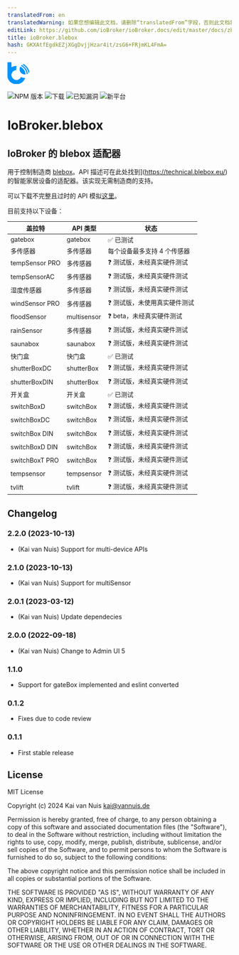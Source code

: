 ```yaml
---
translatedFrom: en
translatedWarning: 如果您想编辑此文档，请删除“translatedFrom”字段，否则此文档将再次自动翻译
editLink: https://github.com/ioBroker/ioBroker.docs/edit/master/docs/zh-cn/adapterref/iobroker.blebox/README.md
title: ioBroker.blebox
hash: GKXAtfEgdkEZjXGgDvjjHzar4it/zsG6+FRjmKL4FmA=
---
```

![标识](../../../en/adapterref/iobroker.blebox/admin/blebox.png)

![NPM 版本](http://img.shields.io/npm/v/iobroker.blebox.svg)
![下载](https://img.shields.io/npm/dm/iobroker.blebox.svg)
![已知漏洞](https://snyk.io/test/github/ka-vaNu/ioBroker.blebox/badge.svg)
![新平台](https://nodei.co/npm/iobroker.blebox.png?downloads=true)

# IoBroker.blebox
## IoBroker 的 blebox 适配器
用于控制制造商 [blebox](https://blebox.eu/)。API 描述可在此处找到](https://technical.blebox.eu/) 的智能家居设备的适配器。该实现无需制造商的支持。

可以下载不完整且过时的 API 模拟[这里](https://github.com/blebox/blebox-virtual-devices)。

目前支持以下设备：

|盖拉特 | API 类型 |状态 |
|----------------------|---------------------|-----------------------------------------|
| gatebox | gatebox | ✅ 已测试 |
| 多传感器 | 多传感器 | 每个设备最多支持 4 个传感器 |
| tempSensor PRO | 多传感器 | ❓ 测试版，未经真实硬件测试 |
| tempSensorAC | 多传感器 | ❓ 测试版，未经真实硬件测试 |
| 湿度传感器 | 多传感器 | ❓ 测试版，未经真实硬件测试 |
| windSensor PRO | 多传感器 | ❓ 测试版，未使用真实硬件测试 |
| floodSensor | multisensor | ❓ beta，未经真实硬件测试 |
| rainSensor | 多传感器 | ❓ 测试版，未经真实硬件测试 |
| saunabox | saunabox | ❓ 测试版，未经真实硬件测试 |
| 快门盒 | 快门盒 | ✅ 已测试 |
| shutterBoxDC | shutterBox | ❓ 测试版，未经真实硬件测试 |
| shutterBoxDIN | shutterBox | ❓ 测试版，未经真实硬件测试 |
| 开关盒 | 开关盒 | ✅ 已测试 |
| switchBoxD | switchBox | ❓ 测试版，未经真实硬件测试 |
| switchBoxDC | switchBox | ❓ 测试版，未经真实硬件测试 |
| switchBox DIN | switchBox | ❓ 测试版，未经真实硬件测试 |
| switchBoxD DIN | switchBox | ❓ 测试版，未经真实硬件测试 |
| switchBoxT PRO | switchBox | ❓ 测试版，未经真实硬件测试 |
| tempsensor | tempsensor | ❓ 测试版，未经真实硬件测试 |
| tvlift | tvlift | ❓ 测试版，未经真实硬件测试 |

## Changelog

<!--
    Placeholder for the next version:
    ### **WORK IN PROGRESS**
-->

### 2.2.0 (2023-10-13)

* (Kai van Nuis) Support for multi-device APIs

### 2.1.0 (2023-10-13)

* (Kai van Nuis) Support for multiSensor

### 2.0.1 (2023-03-12)

* (Kai van Nuis) Update dependecies

### 2.0.0 (2022-09-18)

* (Kai van Nuis) Change to Admin UI 5

### 1.1.0

* Support for gateBox implemented and eslint converted

### 0.1.2

* Fixes due to code review
### 0.1.1

* First stable release

## License
MIT License

Copyright (c) 2024 Kai van Nuis <kai@vannuis.de>

Permission is hereby granted, free of charge, to any person obtaining a copy
of this software and associated documentation files (the "Software"), to deal
in the Software without restriction, including without limitation the rights
to use, copy, modify, merge, publish, distribute, sublicense, and/or sell
copies of the Software, and to permit persons to whom the Software is
furnished to do so, subject to the following conditions:

The above copyright notice and this permission notice shall be included in all
copies or substantial portions of the Software.

THE SOFTWARE IS PROVIDED "AS IS", WITHOUT WARRANTY OF ANY KIND, EXPRESS OR
IMPLIED, INCLUDING BUT NOT LIMITED TO THE WARRANTIES OF MERCHANTABILITY,
FITNESS FOR A PARTICULAR PURPOSE AND NONINFRINGEMENT. IN NO EVENT SHALL THE
AUTHORS OR COPYRIGHT HOLDERS BE LIABLE FOR ANY CLAIM, DAMAGES OR OTHER
LIABILITY, WHETHER IN AN ACTION OF CONTRACT, TORT OR OTHERWISE, ARISING FROM,
OUT OF OR IN CONNECTION WITH THE SOFTWARE OR THE USE OR OTHER DEALINGS IN THE
SOFTWARE.